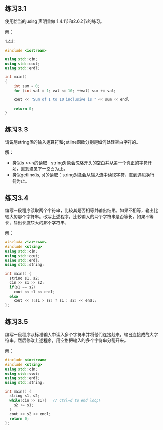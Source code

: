 ## 练习3.1

使用恰当的using 声明重做 1.4.1节和2.6.2节的练习。

解：

1.4.1:

```cpp
#include <iostream>

using std::cin;
using std::cout;
using std::endl;

int main()
{
	int sum = 0;
	for (int val = 1; val <= 10; ++val) sum += val;

	cout << "Sum of 1 to 10 inclusive is " << sum << endl;
	
	return 0;
}
```

## 练习3.3

请说明string类的输入运算符和getline函数分别是如何处理空白字符的。

解：

 - 类似is >> s的读取：string对象会忽略开头的空白并从第一个真正的字符开始，直到遇见下一空白为止。
 - 类似getline(is, s)的读取：string对象会从输入流中读取字符，直到遇见换行符为止。

## 练习3.4
编写一段程序读取两个字符串，比较其是否相等并输出结果。如果不相等，输出比较大的那个字符串。改写上述程序，比较输入的两个字符串是否等长，如果不等长，输出长度较大的那个字符串。

解：

```cpp
#include <iostream>
#include <string>
using std::cin;
using std::cout;
using std::endl;
using std::string;

int main() {
  string s1, s2;
  cin >> s1 >> s2;
  if(s1 == s2)
    cout << s1 << endl;
  else 
    cout << ((s1 > s2) ? s1 : s2) << endl;
};
```

## 练习3.5

编写一段程序从标准输入中读入多个字符串并将他们连接起来，输出连接成的大字符串。然后修改上述程序，用空格把输入的多个字符串分割开来。

解：

```cpp
#include <iostream>
#include <string>
using std::cin;
using std::cout;
using std::endl;
using std::string;

int main() {
  string s1, s2;
  while(cin >> s1){   // ctrl+d to end loop!
    s2 += s1;
  }
  cout << s2 << endl;
  return 0;
};
```

